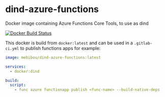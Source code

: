 # dind-azure-functions
Docker image containing Azure Functions Core Tools, to use as dind

[![Docker Build Status](https://img.shields.io/docker/build/mebibou/dind-azure-functions.svg)](https://hub.docker.com/r/mebibou/dind-azure-functions/)

This docker is build from `docker:latest` and can be used in a `.gitlab-ci.yml` to publish functions apps for example:

```yaml
image: mebibou/dind-azure-functions:latest

services:
  - docker:dind

build:
  script:
    - func azure functionapp publish <func-name> --build-native-deps
```


